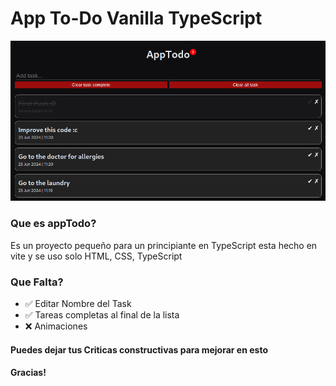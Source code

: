# App To-Do Vanilla TypeScript

![Image description](/preview.png)

### Que es appTodo?
Es un proyecto pequeño para un principiante en TypeScript
esta hecho en vite y se uso solo HTML, CSS, TypeScript

### Que Falta?

- ✅ Editar Nombre del Task
- ✅ Tareas completas al final de la lista
- ❌ Animaciones

#### Puedes dejar tus Criticas constructivas para mejorar en esto
#### Gracias!
